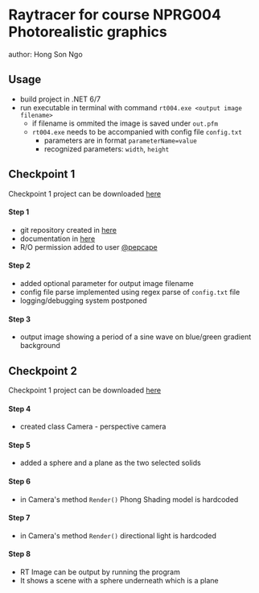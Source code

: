 # Raytracer for course NPRG004 Photorealistic graphics
author: Hong Son Ngo

## Usage
- build project in .NET 6/7
- run executable in terminal with command `rt004.exe <output image filename>`
  - if filename is ommited the image is saved under `out.pfm`
  - `rt004.exe` needs to be accompanied with config file `config.txt`
    - parameters are in format `parameterName=value`
    - recognized parameters: `width`, `height`

## Checkpoint 1
Checkpoint 1 project can be downloaded [here](https://github.com/ngohongs/nprg004/tree/be68e02708bdbadad413f0902dcecb7b3a8b21c3/src/rt004)
#### Step 1
- git repository created in [here](https://github.com/ngohongs/nprg004)
- documentation in [here](https://github.com/ngohongs/nprg004/README.md)
- R/O permission added to user [@pepcape](https://github.com/pepcape/)
#### Step 2
- added optional parameter for output image filename
- config file parse implemented using regex parse of `config.txt` file
- logging/debugging system postponed
#### Step 3
- output image showing a period of a sine wave on blue/green gradient background  

## Checkpoint 2
Checkpoint 1 project can be downloaded [here](https://github.com/ngohongs/nprg004/tree/19b8550bfa753590a3a1859e7f6fb25af22e411b/src/rt004)
#### Step 4
- created class Camera - perspective camera
#### Step 5
- added a sphere and a plane as the two selected solids
#### Step 6
- in Camera's method `Render()` Phong Shading model is hardcoded 
#### Step 7
- in Camera's method `Render()` directional light is hardcoded
#### Step 8
- RT Image can be output by running the program
- It shows a scene with a sphere underneath which is a plane
